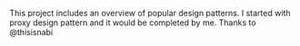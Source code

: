 This project includes an overview of popular design patterns. 
I started with proxy design pattern and it would be completed by me.
Thanks to @thisisnabi
